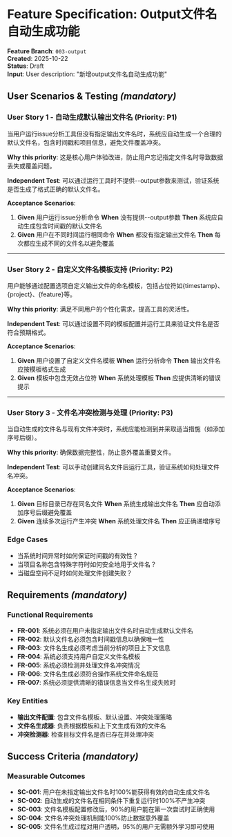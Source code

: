 # Feature Specification: Output文件名自动生成功能

**Feature Branch**: `003-output`  
**Created**: 2025-10-22  
**Status**: Draft  
**Input**: User description: "新增output文件名自动生成功能"

## User Scenarios & Testing *(mandatory)*

<!--
  IMPORTANT: User stories should be PRIORITIZED as user journeys ordered by importance.
  Each user story/journey must be INDEPENDENTLY TESTABLE - meaning if you implement just ONE of them,
  you should still have a viable MVP (Minimum Viable Product) that delivers value.
  
  Assign priorities (P1, P2, P3, etc.) to each story, where P1 is the most critical.
  Think of each story as a standalone slice of functionality that can be:
  - Developed independently
  - Tested independently
  - Deployed independently
  - Demonstrated to users independently
-->

### User Story 1 - 自动生成默认输出文件名 (Priority: P1)

当用户运行issue分析工具但没有指定输出文件名时，系统应自动生成一个合理的默认文件名，包含时间戳和项目信息，避免文件覆盖冲突。

**Why this priority**: 这是核心用户体验改进，防止用户忘记指定文件名时导致数据丢失或覆盖问题。

**Independent Test**: 可以通过运行工具时不提供--output参数来测试，验证系统是否生成了格式正确的默认文件名。

**Acceptance Scenarios**:

1. **Given** 用户运行issue分析命令 **When** 没有提供--output参数 **Then** 系统应自动生成包含时间戳的默认文件名
2. **Given** 用户在不同时间运行相同命令 **When** 都没有指定输出文件名 **Then** 每次都应生成不同的文件名以避免覆盖

---

### User Story 2 - 自定义文件名模板支持 (Priority: P2)

用户能够通过配置选项自定义输出文件的命名模板，包括占位符如{timestamp}、{project}、{feature}等。

**Why this priority**: 满足不同用户的个性化需求，提高工具的灵活性。

**Independent Test**: 可以通过设置不同的模板配置并运行工具来验证文件名是否符合预期格式。

**Acceptance Scenarios**:

1. **Given** 用户设置了自定义文件名模板 **When** 运行分析命令 **Then** 输出文件名应按模板格式生成
2. **Given** 模板中包含无效占位符 **When** 系统处理模板 **Then** 应提供清晰的错误提示

---

### User Story 3 - 文件名冲突检测与处理 (Priority: P3)

当自动生成的文件名与现有文件冲突时，系统应能检测到并采取适当措施（如添加序号后缀）。

**Why this priority**: 确保数据完整性，防止意外覆盖重要文件。

**Independent Test**: 可以手动创建同名文件后运行工具，验证系统如何处理文件名冲突。

**Acceptance Scenarios**:

1. **Given** 目标目录已存在同名文件 **When** 系统生成输出文件名 **Then** 应自动添加序号后缀避免覆盖
2. **Given** 连续多次运行产生冲突 **When** 系统处理文件名 **Then** 应正确递增序号

### Edge Cases

- 当系统时间异常时如何保证时间戳的有效性？
- 当项目名称包含特殊字符时如何安全地用于文件名？
- 当磁盘空间不足时如何处理文件创建失败？

## Requirements *(mandatory)*

<!--
  ACTION REQUIRED: The content in this section represents placeholders.
  Fill them out with the right functional requirements.
-->

### Functional Requirements

- **FR-001**: 系统必须在用户未指定输出文件名时自动生成默认文件名
- **FR-002**: 默认文件名必须包含时间戳信息以确保唯一性
- **FR-003**: 文件名生成必须考虑当前分析的项目上下文信息
- **FR-004**: 系统必须支持用户自定义文件名模板
- **FR-005**: 系统必须检测并处理文件名冲突情况
- **FR-006**: 文件名生成必须符合操作系统文件命名规范
- **FR-007**: 系统必须提供清晰的错误信息当文件名生成失败时

### Key Entities

- **输出文件配置**: 包含文件名模板、默认设置、冲突处理策略
- **文件名生成器**: 负责根据模板和上下文生成有效的文件名
- **冲突检测器**: 检查目标文件名是否已存在并处理冲突

## Success Criteria *(mandatory)*

<!--
  ACTION REQUIRED: Define measurable success criteria.
  These must be technology-agnostic and measurable.
-->

### Measurable Outcomes

- **SC-001**: 用户在未指定输出文件名时100%能获得有效的自动生成文件名
- **SC-002**: 自动生成的文件名在相同条件下重复运行时100%不产生冲突
- **SC-003**: 文件名模板配置修改后，90%的用户能在第一次尝试时正确使用
- **SC-004**: 文件名冲突处理机制能100%防止数据意外覆盖
- **SC-005**: 文件名生成过程对用户透明，95%的用户无需额外学习即可使用

